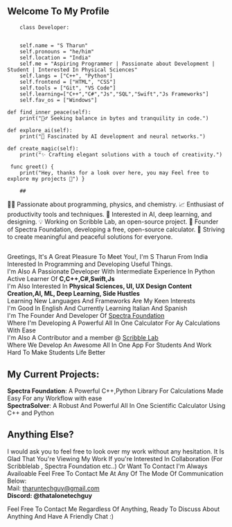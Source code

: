  ## Welcome To My Profile 
        
      
       
        class Developer:  
        
        
        self.name = "S Tharun"
        self.pronouns = "he/him"
        self.location = "India"
        self.me = "Aspiring Programmer | Passionate about Development | Student | Interested In Physical Sciences"
        self.langs = ["C++", "Python"]
        self.frontend = ["HTML", "CSS"]
        self.tools = ["Git", "VS Code"]
        self.learning=["C++","C#","Js","SQL","Swift","Js Frameworks"]
        self.fav_os = ["Windows"]

    def find_inner_peace(self):
        print("🧘‍♂️ Seeking balance in bytes and tranquility in code.")

    def explore_ai(self):
        print("🤖 Fascinated by AI development and neural networks.")

    def create_magic(self):
        print("✨ Crafting elegant solutions with a touch of creativity.")

     func greet() {
        print("Hey, thanks for a look over here, you may Feel free to explore my projects 🚀") } 

        ##
👨‍💻 Passionate about programming, physics, and chemistry.
📈 Enthusiast of productivity tools and techniques.
🤖 Interested in AI, deep learning, and designing.
💡 Working on Scribble Lab, an open-source project.
🌟 Founder of Spectra Foundation, developing a free, open-source calculator.
🌿 Striving to create meaningful and peaceful solutions for everyone.

##
Greetings, It's A Great Pleasure To Meet You!, I'm  S Tharun  From  India  Interested  In  Programming  and  Developing  Useful  Things.<br>
 I'm  Also  A  Passionate  Developer  With  Intermediate  Experience  In Python <br>
 Active Learner Of <b> C,C++,C#,Swift,Js</b><br>
 I'm  Also  Interested  In  <b>Physical  Sciences, UI, UX Design  Content Creation,AI, ML, Deep Learning, Side Hustles</b><br>
 Learning  New  Languages  And  Frameworks  Are  My  Keen  Interests<br>
 I'm  Good  In  English  And Currently Learning  Italian  And  Spanish <br>
 I'm The Founder And Developer Of [Spectra Foundation](https://github.com/SpectraFoundation)<br>
 Where I'm Developing A Powerful All In One Calculator For Ay Calculations With Ease<br>
 I'm  Also  A  Contributor and  a member @ [Scribble Lab](https://github.com/ScribbleLabApp)<br>Where  We  Develop  An  Awesome  All  In  One  App  For  Students  And  Work  Hard  To  Make  Students  Life  Better


## My Current Projects:
<b>Spectra Foundation</b>: A Powerful C++,Python Library For Calculations Made Easy For any Workflow with ease  
<b>SpectraSolver</b>:  A  Robust  And  Powerful  All  In  One  Scientific  Calculator  Using  C++  and  Python

## Anything Else?
I  would  ask  you  to  feel  free  to  look  over  my  work  without  any  hesitation.
It  Is  Glad  That  You're  Viewing  My  Work
 If  you're  Interested  In  Collaboration  (For Scribblelab , Spectra Foundation etc..)  Or  Want  To  Contact  I'm  Always  Availoable
Feel  Free  To  Contact  Me  At  Any  Of  The  Mode  Of  Communication   Below:<br>
Mail: tharuntechguy@gmail.com<br>
<b>Discord: @thatalonetechguy</b><br>

Feel  Free  To  Contact  Me  Regardless  Of  Anything,  Ready  To  Discuss  About  Anything  And  Have  A  Friendly  Chat :)



        
